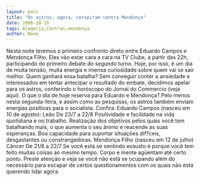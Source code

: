 ```yaml
---
layout: post
title: "Os astros, agora, conspiram contra Mendonça"
date: 2006-10-16
tags: Alegoria,Contran,mendonça
author: None
---
```

Nesta noite teremos o primeiro confronto direto entre Eduardo Campos e Mendonça Filho. Eles vão estar cara a cara na TV Clube, a partir das 22h, participando do primeiro debate do segundo turno.
Hoje, por isso, é um dia de muita tensão, muita energia e imensa curiosidade sobre quem vai se sair melhor. Quem ganhará essa batalha?
Sem conseguir conter a ansiedade e interessados em tentar antecipar o resultado do embate, decidimos apelar para os astros, conferindo o horóscopo do Jornal do Commercio (veja aqui).
O que o dia de hoje reserva para Eduardo e Mendonça?
Pelo menos nesta segunda-feira, e assim como as pesquisas, os astros também enviam energias positivas para o socialista. 
Confira:
Eduardo Campos (nasceu em 10 de agosto):
Leão
De 23/7 a 22/8 
Positividade e facilidade na vida quotidiana e no trabalho. Realização dos objetivos pelos quais você tem batalhando mais, o que aumenta o seu ânimo e reacende as suas esperanças. Boa capacidade para suportar situações dif?ceis, desgastantes ou constrangedoras.
Mendonça Filho (nasceu em 12 de julho)
Câncer
De 21/6 a 22/7 
Se você está se sentindo exausto é porque você tem feito muitas coisas ao mesmo tempo. Corpo e mente agüentam até certo ponto. Preste atenção e veja se você não está se ocupando além do necessário para escapar de certos questionamentos com os quais não está querendo lidar agora. 